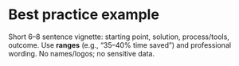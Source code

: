 # Best practice example
Short 6–8 sentence vignette: starting point, solution, process/tools, outcome.
Use **ranges** (e.g., “35–40% time saved”) and professional wording.
No names/logos; no sensitive data.
